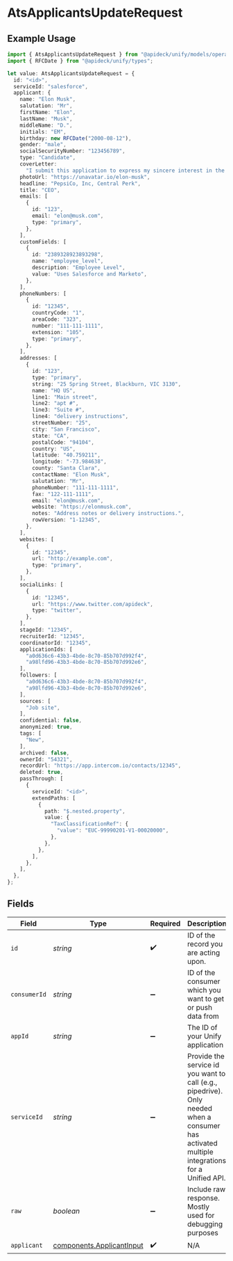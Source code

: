 # AtsApplicantsUpdateRequest

## Example Usage

```typescript
import { AtsApplicantsUpdateRequest } from "@apideck/unify/models/operations";
import { RFCDate } from "@apideck/unify/types";

let value: AtsApplicantsUpdateRequest = {
  id: "<id>",
  serviceId: "salesforce",
  applicant: {
    name: "Elon Musk",
    salutation: "Mr",
    firstName: "Elon",
    lastName: "Musk",
    middleName: "D.",
    initials: "EM",
    birthday: new RFCDate("2000-08-12"),
    gender: "male",
    socialSecurityNumber: "123456789",
    type: "Candidate",
    coverLetter:
      "I submit this application to express my sincere interest in the API developer position. In the previous role, I was responsible for leadership and ...",
    photoUrl: "https://unavatar.io/elon-musk",
    headline: "PepsiCo, Inc, Central Perk",
    title: "CEO",
    emails: [
      {
        id: "123",
        email: "elon@musk.com",
        type: "primary",
      },
    ],
    customFields: [
      {
        id: "2389328923893298",
        name: "employee_level",
        description: "Employee Level",
        value: "Uses Salesforce and Marketo",
      },
    ],
    phoneNumbers: [
      {
        id: "12345",
        countryCode: "1",
        areaCode: "323",
        number: "111-111-1111",
        extension: "105",
        type: "primary",
      },
    ],
    addresses: [
      {
        id: "123",
        type: "primary",
        string: "25 Spring Street, Blackburn, VIC 3130",
        name: "HQ US",
        line1: "Main street",
        line2: "apt #",
        line3: "Suite #",
        line4: "delivery instructions",
        streetNumber: "25",
        city: "San Francisco",
        state: "CA",
        postalCode: "94104",
        country: "US",
        latitude: "40.759211",
        longitude: "-73.984638",
        county: "Santa Clara",
        contactName: "Elon Musk",
        salutation: "Mr",
        phoneNumber: "111-111-1111",
        fax: "122-111-1111",
        email: "elon@musk.com",
        website: "https://elonmusk.com",
        notes: "Address notes or delivery instructions.",
        rowVersion: "1-12345",
      },
    ],
    websites: [
      {
        id: "12345",
        url: "http://example.com",
        type: "primary",
      },
    ],
    socialLinks: [
      {
        id: "12345",
        url: "https://www.twitter.com/apideck",
        type: "twitter",
      },
    ],
    stageId: "12345",
    recruiterId: "12345",
    coordinatorId: "12345",
    applicationIds: [
      "a0d636c6-43b3-4bde-8c70-85b707d992f4",
      "a98lfd96-43b3-4bde-8c70-85b707d992e6",
    ],
    followers: [
      "a0d636c6-43b3-4bde-8c70-85b707d992f4",
      "a98lfd96-43b3-4bde-8c70-85b707d992e6",
    ],
    sources: [
      "Job site",
    ],
    confidential: false,
    anonymized: true,
    tags: [
      "New",
    ],
    archived: false,
    ownerId: "54321",
    recordUrl: "https://app.intercom.io/contacts/12345",
    deleted: true,
    passThrough: [
      {
        serviceId: "<id>",
        extendPaths: [
          {
            path: "$.nested.property",
            value: {
              "TaxClassificationRef": {
                "value": "EUC-99990201-V1-00020000",
              },
            },
          },
        ],
      },
    ],
  },
};
```

## Fields

| Field                                                                                                                                         | Type                                                                                                                                          | Required                                                                                                                                      | Description                                                                                                                                   | Example                                                                                                                                       |
| --------------------------------------------------------------------------------------------------------------------------------------------- | --------------------------------------------------------------------------------------------------------------------------------------------- | --------------------------------------------------------------------------------------------------------------------------------------------- | --------------------------------------------------------------------------------------------------------------------------------------------- | --------------------------------------------------------------------------------------------------------------------------------------------- |
| `id`                                                                                                                                          | *string*                                                                                                                                      | :heavy_check_mark:                                                                                                                            | ID of the record you are acting upon.                                                                                                         |                                                                                                                                               |
| `consumerId`                                                                                                                                  | *string*                                                                                                                                      | :heavy_minus_sign:                                                                                                                            | ID of the consumer which you want to get or push data from                                                                                    | test-consumer                                                                                                                                 |
| `appId`                                                                                                                                       | *string*                                                                                                                                      | :heavy_minus_sign:                                                                                                                            | The ID of your Unify application                                                                                                              | dSBdXd2H6Mqwfg0atXHXYcysLJE9qyn1VwBtXHX                                                                                                       |
| `serviceId`                                                                                                                                   | *string*                                                                                                                                      | :heavy_minus_sign:                                                                                                                            | Provide the service id you want to call (e.g., pipedrive). Only needed when a consumer has activated multiple integrations for a Unified API. | salesforce                                                                                                                                    |
| `raw`                                                                                                                                         | *boolean*                                                                                                                                     | :heavy_minus_sign:                                                                                                                            | Include raw response. Mostly used for debugging purposes                                                                                      |                                                                                                                                               |
| `applicant`                                                                                                                                   | [components.ApplicantInput](../../models/components/applicantinput.md)                                                                        | :heavy_check_mark:                                                                                                                            | N/A                                                                                                                                           |                                                                                                                                               |
